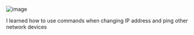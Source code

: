 ![image](https://github.com/user-attachments/assets/cf603028-bc16-45d9-80ee-17138a60859a)


<p>I learned how to use commands when changing IP address and ping other network devices</p>
